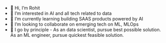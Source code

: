 - 👋 Hi, I’m Rohit
- 👀 I’m interested in AI and all tech related to data
- 🌱 I’m currently learning building SAAS products powered by AI
- 💞️ I’m looking to collaborate on emerging tech on ML, MLOps
- :thought_balloon: I go by principle - As an data scientist, pursue best possible solution. As an ML engineer, pursue quickest feasible solution.

<!---
arohit99/arohit99 is a ✨ special ✨ repository because its `README.md` (this file) appears on your GitHub profile.
You can click the Preview link to take a look at your changes.
--->
